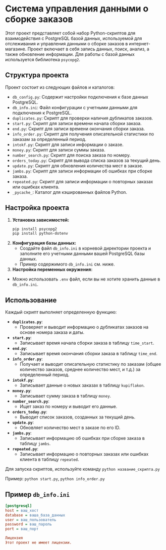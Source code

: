 # Система управления данными о сборке заказов

Этот проект представляет собой набор Python-скриптов для взаимодействия с PostgreSQL базой данных, используемой для отслеживания и управления данными о сборке заказов в интернет-магазине. Проект включает в себя запись данных, поиск, анализ, а также обновление информации. Для работы с базой данных используется библиотека `psycopg2`.

## Структура проекта

Проект состоит из следующих файлов и каталогов:

*   `db_config.py`:  Содержит настройки подключения к базе данных PostgreSQL.
*   `db_info.ini`:  Файл конфигурации с учетными данными для подключения к PostgreSQL.
*   `duplicates.py`: Скрипт для проверки наличия дубликатов заказов.
*   `start.py`:  Скрипт для записи времени начала сборки заказа.
*   `end.py`: Скрипт для записи времени окончания сборки заказа.
*   `info_order.py`: Скрипт для получения описательной статистики по заказам за определенный период.
*   `intokf.py`: Скрипт для записи информации о заказе.
*   `money.py`: Скрипт для записи суммы заказа.
*  `number_search.py`: Скрипт для поиска заказа по номеру.
*   `orders_today.py`: Скрипт для вывода списка заказов за текущий день.
*   `update.py`: Скрипт для обновления количества мест в заказе.
*   `jambs.py`: Скрипт для записи информации об ошибках при сборке заказа.
*   `repeated.py`: Скрипт для записи информации о повторных заказах или ошибках клиента.
* `_pycache_`: Каталог для кэшированных файлов Python.

## Настройка проекта

1.  **Установка зависимостей:**
    ```bash
    pip install psycopg2
    pip install python-dotenv
    ```
2.  **Конфигурация базы данных:**
    *   Создайте файл `db_info.ini` в корневой директории проекта и заполните его учетными данными вашей PostgreSQL базы данных.
    *   Пример содержимого `db_info.ini` см. ниже.
3.  **Настройка переменных окружения:**
   *  Можно использовать `.env` файл, если вы не хотите хранить данные в `db_info.ini`.

## Использование

Каждый скрипт выполняет определенную функцию:

*   **`duplicates.py`**:
    *   Проверяет и выводит информацию о дубликатах заказов на основе номера заказа и даты.
*  **`start.py`**:
    *  Записывает время начала сборки заказа в таблицу `time_start`.
*  **`end.py`**:
    * Записывает время окончания сборки заказа в таблицу `time_end`.
*   **`info_order.py`**:
    *   Получает и выводит описательную статистику по заказам (общее количество заказов, среднее количество мест, и т.д.) за определенный период.
*   **`intokf.py`**:
    *   Записывает данные о новых заказах в таблицу `kupiflakon`.
*   **`money.py`**:
    *   Записывает сумму заказа в таблицу `money`.
*   **`number_search.py`**:
    *   Ищет заказ по номеру и выводит его данные.
*   **`orders_today.py`**:
    *   Выводит список заказов, созданных за текущий день.
*   **`update.py`**:
    *   Обновляет количество мест в заказе по его ID.
*  **`jambs.py`**:
    *  Записывает информацию об ошибках при сборке заказа в таблицу `jambs`.
* **`repeated.py`**:
    *  Записывает информацию о повторных заказах или ошибках клиента в таблицу `repeated`.

Для запуска скриптов, используйте команду `python название_скрипта.py`

Пример: `python start.py`, `python info_order.py`

## Пример `db_info.ini`

```ini
[postgresql]
host = ваш_хост
database = ваша_база_данных
user = ваш_пользователь
password = ваш_пароль
port = ваш_порт

Лицензия
Этот проект не имеет лицензии.
